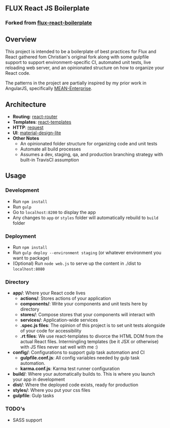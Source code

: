 ## FLUX React JS Boilerplate

### Forked from [flux-react-boilerplate](https://github.com/christianalfoni/flux-react-boilerplate)

## Overview

This project is intended to be a boilerplate of best practices for Flux and React gathered fom Christian's original fork along with some gulpfile support to support environment-specific CI, automated unit tests, live reloading web server, and an opinionated structure on how to organize your React code.

The patterns in the project are partially inspired by my prior work in AngularJS, specifically [MEAN-Enterprise](https://github.com/CraftySquad/mean-enterprise.ui).

## Architecture
* **Routing**: [react-router](https://github.com/rackt/react-router)
* **Templates**: [react-templates](https://github.com/wix/react-templates)
* **HTTP**: [request](https://github.com/request/request)
* **UI**: [material-design-lite](https://github.com/google/material-design-lite)
* **Other Notes**
  * An opinionated folder structure for organizing code and unit tests
  * Automate all build processes
  * Assumes a dev, staging, qa, and production branching strategy with built-in TravisCI assumption

## Usage

### Development
* Run `npm install`
* Run `gulp`
* Go to `localhost:8200` to display the app
* Any changes to `app` or `styles` folder will automatically rebuild to `build` folder

### Deployment
* Run `npm install`
* Run `gulp deploy --environment staging` (or whatever environment you want to package)
* (Optional) Run `node web.js` to serve up the content in ./dist to `localhost:8080`

### Directory
* **app/**: Where your React code lives
  * **actions/**: Stores actions of your application
  * **components/**: Write your components and unit tests here by directory
  * **stores/**: Compose stores that your components will interact with
  * **services/**: Application-wide services
  * **.spec.js files**: The opinion of this project is to set unit tests alongside of your code for accessibility
  * **.rt files**: We use react-templates to divorce the HTML DOM from the actual React files. Intermingling templates (be it JSX or otherwise) with JS files never sat well with me  :)
* **config/**: Configurations to support gulp task automation and CI
  * **gulpfile.conf.js**: All config variables needed by gulp task automation.
  * **karma.conf.js**: Karma test runner configuration
* **build/**: Where your automatically builds to. This is where you launch your app in development
* **dist/**: Where the deployed code exists, ready for production
* **styles/**: Where you put your css files
* **gulpfile**: Gulp tasks


### TODO's
* SASS support